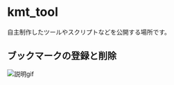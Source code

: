 # kmt_tool
自主制作したツールやスクリプトなどを公開する場所です。

## ブックマークの登録と削除
![説明gif](https://user-images.githubusercontent.com/69702777/167282626-00dbea9a-0e1d-4965-93b6-22cfd7b1f948.gif)
